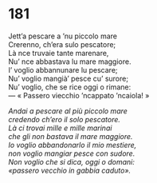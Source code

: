 # 181
  
Jett’a pescare a ’nu piccolo mare  
Crerenno, ch’era sulo pescatore;  
Là nce truvaie tante marenare,  
Nu’ nce abbastava lu mare maggiore.  
I’ voglio abbannunare lu pescare;  
Nu’ voglio mangià’ pesce cu’ surore;  
Nu’ voglio, che se rice oggi o rimane:  
— « Passero viecchio ’ncappato ’ncaiola! »

*Andai a pescare al più piccolo mare  
credendo ch’ero il solo pescatore.  
Là ci trovai mille e mille marinai  
che gli non bastava il mare maggiore.  
Io voglio abbandonarlo il mio mestiere,  
non voglio mangiar pesce con sudore.  
Non voglio che si dica, oggi o domani:  
«passero vecchio in gabbia caduto».*


